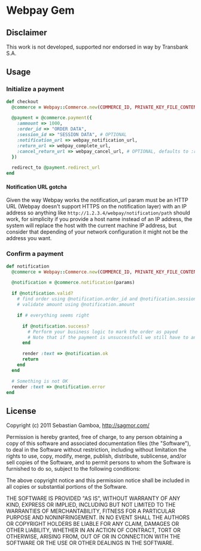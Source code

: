 # Webpay Gem

## Disclaimer

This work is not developed, supported nor endorsed in way by Transbank S.A.

## Usage

### Initialize a payment

```ruby
def checkout
  @commerce = Webpay::Commerce.new(COMMERCE_ID, PRIVATE_KEY_FILE_CONTENT)

  @payment = @commerce.payment({
    :ammount => 1000,
    :order_id => "ORDER DATA",
    :session_id => "SESSION DATA", # OPTIONAL
    :notification_url => webpay_notification_url,
    :return_url => webpay_complete_url,
    :cancel_return_url => webpay_cancel_url, # OPTIONAL, defaults to :return_url
  })

  redirect_to @payment.redirect_url
end
```

#### Notification URL gotcha

Given the way Webpay works the notification_url param must be an HTTP URL (Webpay doesn't support HTTPS on the notification layer) with an IP address so anything like `http://1.2.3.4/webpay/notification/path` should work, for simplicity if you provide a host name instead of an IP address, the system will replace the host with the current machine IP address, but consider that depending of your network configuration it might not be the address you want.

### Confirm a payment

```ruby
def notification
  @commerce = Webpay::Commerce.new(COMMERCE_ID, PRIVATE_KEY_FILE_CONTENT)

  @notification = @commerce.notification(params)

  if @notification.valid?
    # find order using @notification.order_id and @notification.session_id
    # validate amount using @notification.amount

    if # everything seems right

      if @notification.success?
        # Perform your business logic to mark the order as payed
        # Note that if the payment is unsuccessfull we still have to answer ok to Webpay's notification
      end

      render :text => @notification.ok
      return
    end
  end

  # Something is not OK
  render :text => @notification.error
end
```

## License

Copyright (c) 2011 Sebastian Gamboa, http://sagmor.com/

Permission is hereby granted, free of charge, to any person obtaining
a copy of this software and associated documentation files (the
"Software"), to deal in the Software without restriction, including
without limitation the rights to use, copy, modify, merge, publish,
distribute, sublicense, and/or sell copies of the Software, and to
permit persons to whom the Software is furnished to do so, subject to
the following conditions:

The above copyright notice and this permission notice shall be
included in all copies or substantial portions of the Software.

THE SOFTWARE IS PROVIDED "AS IS", WITHOUT WARRANTY OF ANY KIND,
EXPRESS OR IMPLIED, INCLUDING BUT NOT LIMITED TO THE WARRANTIES OF
MERCHANTABILITY, FITNESS FOR A PARTICULAR PURPOSE AND
NONINFRINGEMENT. IN NO EVENT SHALL THE AUTHORS OR COPYRIGHT HOLDERS BE
LIABLE FOR ANY CLAIM, DAMAGES OR OTHER LIABILITY, WHETHER IN AN ACTION
OF CONTRACT, TORT OR OTHERWISE, ARISING FROM, OUT OF OR IN CONNECTION
WITH THE SOFTWARE OR THE USE OR OTHER DEALINGS IN THE SOFTWARE.

